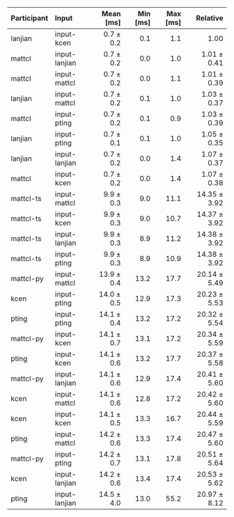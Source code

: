 | Participant | Input | Mean [ms] | Min [ms] | Max [ms] | Relative |
|:---|:---|---:|---:|---:|---:|
| lanjian | input-kcen | 0.7 ± 0.2 | 0.1 | 1.1 | 1.00 |
| mattcl | input-lanjian | 0.7 ± 0.2 | 0.0 | 1.0 | 1.01 ± 0.41 |
| mattcl | input-mattcl | 0.7 ± 0.2 | 0.0 | 1.1 | 1.01 ± 0.39 |
| lanjian | input-mattcl | 0.7 ± 0.2 | 0.1 | 1.0 | 1.03 ± 0.37 |
| mattcl | input-pting | 0.7 ± 0.2 | 0.1 | 0.9 | 1.03 ± 0.39 |
| lanjian | input-pting | 0.7 ± 0.1 | 0.1 | 1.0 | 1.05 ± 0.35 |
| lanjian | input-lanjian | 0.7 ± 0.2 | 0.0 | 1.4 | 1.07 ± 0.37 |
| mattcl | input-kcen | 0.7 ± 0.2 | 0.0 | 1.4 | 1.07 ± 0.38 |
| mattcl-ts | input-mattcl | 9.9 ± 0.3 | 9.0 | 11.1 | 14.35 ± 3.92 |
| mattcl-ts | input-kcen | 9.9 ± 0.3 | 9.0 | 10.7 | 14.37 ± 3.92 |
| mattcl-ts | input-lanjian | 9.9 ± 0.3 | 8.9 | 11.2 | 14.38 ± 3.92 |
| mattcl-ts | input-pting | 9.9 ± 0.3 | 8.9 | 10.9 | 14.38 ± 3.92 |
| mattcl-py | input-mattcl | 13.9 ± 0.4 | 13.2 | 17.7 | 20.14 ± 5.49 |
| kcen | input-pting | 14.0 ± 0.5 | 12.9 | 17.3 | 20.23 ± 5.53 |
| pting | input-pting | 14.1 ± 0.4 | 13.2 | 17.2 | 20.32 ± 5.54 |
| mattcl-py | input-kcen | 14.1 ± 0.7 | 13.1 | 17.2 | 20.34 ± 5.59 |
| pting | input-kcen | 14.1 ± 0.6 | 13.2 | 17.7 | 20.37 ± 5.58 |
| mattcl-py | input-lanjian | 14.1 ± 0.6 | 12.9 | 17.4 | 20.41 ± 5.60 |
| kcen | input-mattcl | 14.1 ± 0.6 | 12.8 | 17.2 | 20.42 ± 5.60 |
| kcen | input-kcen | 14.1 ± 0.5 | 13.3 | 16.7 | 20.44 ± 5.59 |
| pting | input-mattcl | 14.2 ± 0.6 | 13.3 | 17.4 | 20.47 ± 5.60 |
| mattcl-py | input-pting | 14.2 ± 0.7 | 13.1 | 17.8 | 20.51 ± 5.64 |
| kcen | input-lanjian | 14.2 ± 0.6 | 13.4 | 17.4 | 20.53 ± 5.62 |
| pting | input-lanjian | 14.5 ± 4.0 | 13.0 | 55.2 | 20.97 ± 8.12 |
